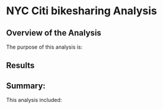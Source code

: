 # NYC Citi bikesharing Analysis

## Overview of the Analysis

The purpose of this analysis is:


## Results

## Summary:
This analysis included:
